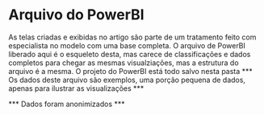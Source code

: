 # Arquivo do PowerBI
As telas criadas e exibidas no artigo são parte de um tratamento feito com especialista no modelo com uma base completa.
O arquivo de PowerBI liberado aqui é o esqueleto desta, mas carece de classificações e dados completos para chegar as mesmas visualziações, mas a estrutura do arquivo é a mesma.
O projeto do PowerBI está todo salvo nesta pasta
*** Os dados deste arquivo são exemplos, uma porção pequena de dados, apenas para ilustrar as visualizações ***

*** Dados foram anonimizados ***

